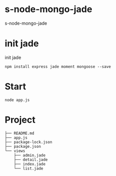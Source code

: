 # s-node-mongo-jade
s-node-mongo-jade

# init jade
init jade

```
npm install express jade moment mongoose --save
```

# Start 

```
node app.js
```

# Project

```
├── README.md
├── app.js
├── package-lock.json
├── package.json
└── views
    ├── admin.jade
    ├── detail.jade
    ├── index.jade
    └── list.jade
```

